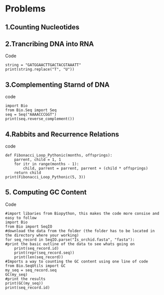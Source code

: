 
# Problems

## 1.Counting Nucleotides
## 2.Trancribing DNA into RNA
Code
```
string = "GATGGAACTTGACTACGTAAATT"
print(string.replace("T", "U"))
```
## 3.Complementing Starnd of DNA 
code
```
import Bio
from Bio.Seq import Seq
seq = Seq("AAAACCCGGT")
print(seq.reverse_complement())
```
## 4.Rabbits and Recurrence Relations
code
```
def Fibonacci_Loop_Pythonic(months, offsprings):
    parrent, child = 1, 1
    for itr in range(months - 1):
        child, parrent = parrent, parrent + (child * offsprings)
    return child
print(Fibonacci_Loop_Pythonic(5, 3))
```
## 5. Computing GC Content
Code
```
#import libaries from Biopython, this makes the code more consise and easy to follow
import Bio
from Bio import SeqIO
#download the data from the folder (the folder has to be located in the directory where your working)
for seq_record in SeqIO.parse("Is_orchid.fasta", "fasta"):
#print the basic outline of the data to see whats going on
    print(seq_record.id)
    print(repr(seq_record.seq))
    print(len(seq_record)) 
#Imports a way to counting the GC content using one line of code
from Bio.SeqUtils import GC
my_seq = seq_record.seq
GC(my_seq)
#print the results
print(GC(my_seq))
print(seq_record.id)
```
